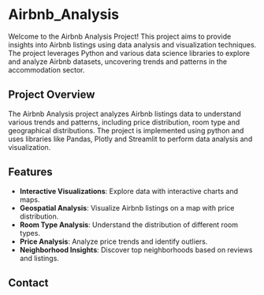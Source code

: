 # Airbnb_Analysis
Welcome to the Airbnb Analysis Project! This project aims to provide insights into Airbnb listings using data analysis and visualization techniques. The project leverages Python and various data science libraries to explore and analyze Airbnb datasets, uncovering trends and patterns in the accommodation sector.

## Project Overview
The Airbnb Analysis project analyzes Airbnb listings data to understand various trends and patterns, including price distribution, room type and geographical distributions. The project is implemented using python and uses libraries like Pandas, Plotly and Streamlit to perform data analysis and visualization.

## Features

- **Interactive Visualizations**: Explore data with interactive charts and maps.
- **Geospatial Analysis**: Visualize Airbnb listings on a map with price distribution.
- **Room Type Analysis**: Understand the distribution of different room types.
- **Price Analysis**: Analyze price trends and identify outliers.
- **Neighborhood Insights**: Discover top neighborhoods based on reviews and listings.

## Contact
